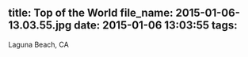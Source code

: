 title: Top of the World
file_name: 2015-01-06-13.03.55.jpg
date: 2015-01-06 13:03:55
tags:
---

Laguna Beach, CA
